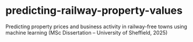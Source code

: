 # predicting-railway-property-values
Predicting property prices and business activity in railway-free towns using machine learning (MSc Dissertation – University of Sheffield, 2025)

